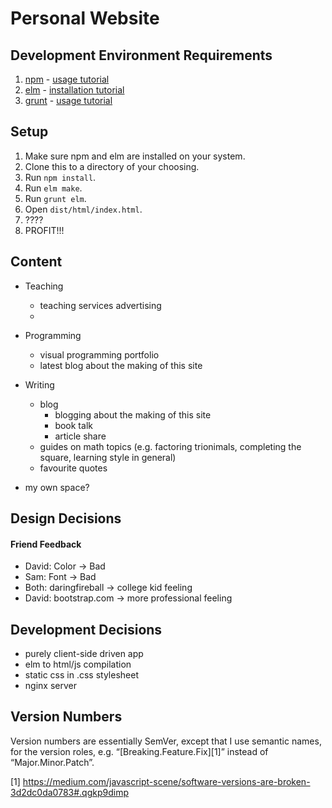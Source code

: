 # Personal Website

## Development Environment Requirements

1. [npm](https://www.npmjs.com/) - [usage tutorial](https://www.youtube.com/watch?v=pU9Q6oiQNd0)
2. [elm](http://elm-lang.org/install) - [installation tutorial](http://alphydan.svbtle.com/elm-lang-on-ubuntu-14-04)
3. [grunt](http://gruntjs.com/) - [usage tutorial](https://www.youtube.com/watch?v=TMKj0BxzVgw)

## Setup

1. Make sure npm and elm are installed on your system.
2. Clone this to a directory of your choosing.
3. Run `npm install`.
4. Run `elm make`.
5. Run `grunt elm`.
6. Open `dist/html/index.html`.
7. ????
8. PROFIT!!!

## Content

- Teaching
	- teaching services advertising
	- 
- Programming
	- visual programming portfolio
	- latest blog about the making of this site
- Writing
	- blog
		- blogging about the making of this site
		- book talk
		- article share
	- guides on math topics (e.g. factoring trionimals, completing the square, learning style in general)
	- favourite quotes

- my own space?


## Design Decisions

#### Friend Feedback

- David: Color -> Bad
- Sam: Font -> Bad
- Both: daringfireball -> college kid feeling
- David: bootstrap.com -> more professional feeling

## Development Decisions

- purely client-side driven app
- elm to html/js compilation
- static css in .css stylesheet
- nginx server

## Version Numbers

Version numbers are essentially SemVer, except that I use semantic names, for the version roles, e.g. “[Breaking.Feature.Fix][1]” instead of “Major.Minor.Patch”.

[1] https://medium.com/javascript-scene/software-versions-are-broken-3d2dc0da0783#.qgkp9dimp